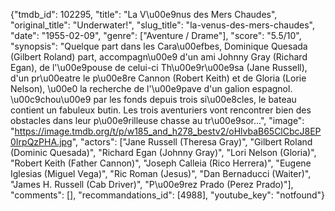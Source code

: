 {"tmdb_id": 102295, "title": "La V\u00e9nus des Mers Chaudes", "original_title": "Underwater!", "slug_title": "la-venus-des-mers-chaudes", "date": "1955-02-09", "genre": ["Aventure / Drame"], "score": "5.5/10", "synopsis": "Quelque part dans les Cara\u00efbes, Dominique Quesada (Gilbert Roland) part, accompagn\u00e9 d'un ami Johnny Gray (Richard Egan), de l'\u00e9pouse de celui-ci Th\u00e9r\u00e9sa (Jane Russell), d'un pr\u00eatre le p\u00e8re Cannon (Robert Keith) et de Gloria (Lorie Nelson), \u00e0 la recherche de l'\u00e9pave d'un galion espagnol. \u00c9chou\u00e9 par les fonds depuis trois si\u00e8cles, le bateau contient un fabuleux butin. Les trois aventuriers vont rencontrer bien des obstacles dans leur p\u00e9rilleuse chasse au tr\u00e9sor...", "image": "https://image.tmdb.org/t/p/w185_and_h278_bestv2/oHlvbaB65ClCbcJ8EP0IrpQzPHA.jpg", "actors": ["Jane Russell (Theresa Gray)", "Gilbert Roland (Dominic Quesada)", "Richard Egan (Johnny Gray)", "Lori Nelson (Gloria)", "Robert Keith (Father Cannon)", "Joseph Calleia (Rico Herrera)", "Eugene Iglesias (Miguel Vega)", "Ric Roman (Jesus)", "Dan Bernaducci (Waiter)", "James H. Russell (Cab Driver)", "P\u00e9rez Prado (Perez Prado)"], "comments": [], "recommandations_id": [4988], "youtube_key": "notfound"}